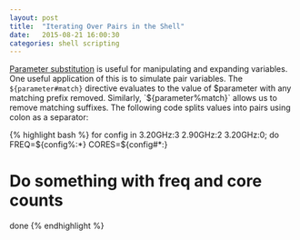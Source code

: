```yaml
---
layout: post
title:  "Iterating Over Pairs in the Shell"
date:   2015-08-21 16:00:30
categories: shell scripting
---
```


[Parameter substitution][parameter substitution] is useful for manipulating and expanding variables.
One useful application of this is to simulate pair variables.
The `${parameter#match}` directive evaluates to the value of $parameter with any matching prefix removed.
Similarly, `${parameter%match}` allows us to remove matching suffixes.
The following code splits values into pairs using colon as a separator:

{% highlight bash %}
for config in 3.20GHz:3 2.90GHz:2 3.20GHz:0; do
  FREQ=${config%:*}
  CORES=${config#*:}
  # Do something with freq and core counts
done
{% endhighlight %}

[parameter substitution]: http://www.tldp.org/LDP/abs/html/parameter-substitution.html
